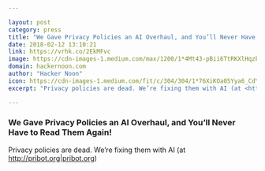 ```yaml
---

layout: post
category: press
title: "We Gave Privacy Policies an AI Overhaul, and You’ll Never Have to Read Them Again!"
date: 2018-02-12 13:10:21
link: https://vrhk.co/2EkMFvc
image: https://cdn-images-1.medium.com/max/1200/1*4Mt43-pBii6TtRKXlHqzbw.jpeg
domain: hackernoon.com
author: "Hacker Noon"
icon: https://cdn-images-1.medium.com/fit/c/304/304/1*76XiKOa05Yya6_CdYX8pVg.jpeg
excerpt: "Privacy policies are dead. We’re fixing them with AI (at <http://pribot.org|pribot.org>)"

---
```


### We Gave Privacy Policies an AI Overhaul, and You’ll Never Have to Read Them Again!

Privacy policies are dead. We’re fixing them with AI (at <http://pribot.org|pribot.org>)